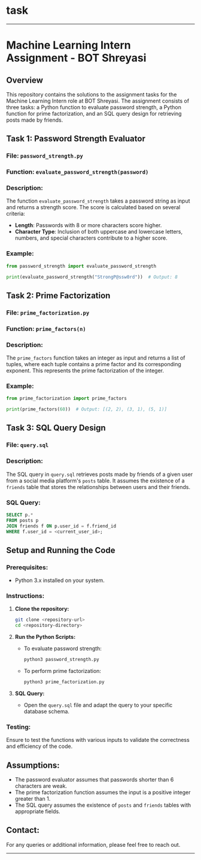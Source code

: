 # task


---

# Machine Learning Intern Assignment - BOT Shreyasi

## Overview
This repository contains the solutions to the assignment tasks for the Machine Learning Intern role at BOT Shreyasi. The assignment consists of three tasks: a Python function to evaluate password strength, a Python function for prime factorization, and an SQL query design for retrieving posts made by friends.

## Task 1: Password Strength Evaluator

### File: `password_strength.py`

### Function: `evaluate_password_strength(password)`

### Description:
The function `evaluate_password_strength` takes a password string as input and returns a strength score. The score is calculated based on several criteria:
- **Length**: Passwords with 8 or more characters score higher.
- **Character Type**: Inclusion of both uppercase and lowercase letters, numbers, and special characters contribute to a higher score.

### Example:
```python
from password_strength import evaluate_password_strength

print(evaluate_password_strength("StrongP@ssw0rd"))  # Output: 8
```

## Task 2: Prime Factorization

### File: `prime_factorization.py`

### Function: `prime_factors(n)`

### Description:
The `prime_factors` function takes an integer as input and returns a list of tuples, where each tuple contains a prime factor and its corresponding exponent. This represents the prime factorization of the integer.

### Example:
```python
from prime_factorization import prime_factors

print(prime_factors(60))  # Output: [(2, 2), (3, 1), (5, 1)]
```

## Task 3: SQL Query Design

### File: `query.sql`

### Description:
The SQL query in `query.sql` retrieves posts made by friends of a given user from a social media platform's `posts` table. It assumes the existence of a `friends` table that stores the relationships between users and their friends.

### SQL Query:
```sql
SELECT p.*
FROM posts p
JOIN friends f ON p.user_id = f.friend_id
WHERE f.user_id = <current_user_id>;
```

## Setup and Running the Code

### Prerequisites:
- Python 3.x installed on your system.

### Instructions:
1. **Clone the repository:**
    ```bash
    git clone <repository-url>
    cd <repository-directory>
    ```

2. **Run the Python Scripts:**
    - To evaluate password strength:
        ```bash
        python3 password_strength.py
        ```
    - To perform prime factorization:
        ```bash
        python3 prime_factorization.py
        ```

3. **SQL Query:**
   - Open the `query.sql` file and adapt the query to your specific database schema.

### Testing:
Ensure to test the functions with various inputs to validate the correctness and efficiency of the code.

## Assumptions:
- The password evaluator assumes that passwords shorter than 6 characters are weak.
- The prime factorization function assumes the input is a positive integer greater than 1.
- The SQL query assumes the existence of `posts` and `friends` tables with appropriate fields.

## Contact:
For any queries or additional information, please feel free to reach out.

---


